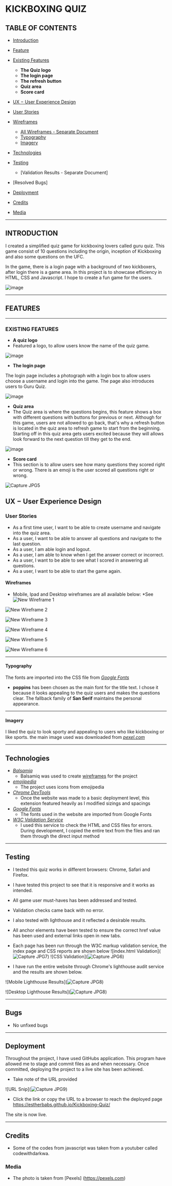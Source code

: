 # KICKBOXING QUIZ



## TABLE OF CONTENTS
- [Introduction](#Introduction)
- [Feature](#Feature)
- [Existing Features](#Existing-Features)
   - __The Quiz logo__
   - __The login page__
   - __The refresh button__
   - __Quiz area__
   - __Score card__
- [UX &#8722; User Experience Design](#UX-&#8722;-User-Experience-Design)
- [User Stories](#user-stories)
- [Wireframes](#Wireframes)
    - [All Wireframes - Separate Document](./readme-content/wireframes)
    - [Typography](#Typography)
    - [Imagery](#Imagery)

- [Technologies](#Technologies)
- [Testing](#Testing)
    - [Validation Results - Separate Document]
- [Resolved Bugs]
- [Deployment](#Deployment)
- [Credits](#Credits)
- [Media](#Media)
   
***

## INTRODUCTION
I created a simplified quiz game for kickboxing lovers called guru quiz. This game consist of 10 questions including the origin, inception of Kickboxing and also some questions on the UFC.

In the game, there is a login page with a background of two kickboxers, after login there is a game area. In this project is to showcase efficiency in HTML, CSS and Javascript. I hope to create a fun game for the users.


![image](https://user-images.githubusercontent.com/108898698/210211405-398a44d1-b296-4907-9e19-2d9545a0e85a.png)

***
## FEATURES
***
### EXISTING FEATURES
- __A quiz logo__
- Featured a logo, to allow users know the name of the quiz game.


![image](https://user-images.githubusercontent.com/108898698/210211529-ae575505-5d5c-422f-8c3d-de586be8a2c0.png)

- __The login page__

The login page includes a photograph with a login box to allow users choose a username and login into the game. The page also introduces users to Guru Quiz.

![image](https://user-images.githubusercontent.com/108898698/210211622-971be61b-771c-48e1-a946-8b5acec6805f.png)

- __Quiz area__
- The Quiz area is where the questions begins, this feature shows a box with different questions with buttons for previous or next. Although for this game, users are not allowed to go back, that's why a refresh button is located in the quiz area to refresh game to start from the beginning. Starting off in this quiz area gets users excited because they will allows look forward to the next question till they get to the end.
 

![image](https://user-images.githubusercontent.com/108898698/210212478-2084dc24-d399-4320-8563-ee497c25d959.png)


- __Score card__
- This section is to allow users see how many questions they scored right or wrong. There is an emoji is the user scored all questions right or wrong.

![Capture JPG5](https://user-images.githubusercontent.com/108898698/201027488-a51850a3-6815-4b27-b8e5-2aa7c3477917.JPG)


## UX &#8722; User Experience Design
### User Stories
 
- As a first time user, I want to be able to create username and navigate into the quiz area.
- As a user, I want to be able to answer all questions and navigate to the last question.
- As a user, I am able login and logout.
- As a user, I am able to know when I get the answer correct or incorrect.
- As a user, I want to be able to see what I scored in answering all questions.
- As a user, I want to be able to start the game again.


#### Wireframes
<!-- wireframe images and link to more -->
- Mobile, Ipad and Desktop wireframes are all available below:
*See
![New Wireframe 1](https://user-images.githubusercontent.com/108898698/201029580-288e14d9-6f9a-41c2-b1ba-68028dea6475.png)

![New Wireframe 2](https://user-images.githubusercontent.com/108898698/201029697-fda6d88c-c31f-45fc-8094-23f7e464e018.png)

![New Wireframe 3](https://user-images.githubusercontent.com/108898698/201029759-a0cd1e43-7452-42d5-b7f2-5564f44a1648.png)

![New Wireframe 4](https://user-images.githubusercontent.com/108898698/201029884-463987c5-5f4c-42c9-a6a8-eccb2940e104.png)

![New Wireframe 5](https://user-images.githubusercontent.com/108898698/201029978-d2af2a71-95a7-4176-9c0c-ff5b18b73b98.png)

![New Wireframe 6](https://user-images.githubusercontent.com/108898698/201030067-8008eec0-fe1a-400e-9511-71305e3180d0.png)
***
#### Typography
 The fonts are imported into the CSS file from *[Google Fonts](https://fonts.google.com/)*
- **poppins** has been chosen as the main font for the title text. I chose it because it looks appealing to the quiz users and makes the questions clear. The fallback family of **San Serif** maintains the personal appearance.
***
#### Imagery
I liked the quiz to look sporty and appealing to users who like kickboxing or like sports. the main image used was downloaded from *[pexel.com](https://pexel.com/)*
***

## Technologies

- *[Balsamiq](https://balsamiq.com/)*
    - Balsamiq was used to create [wireframes](./readme-content/wireframe) for the project
- *[emojipedia](https://emojipedia.org/)*
    - The project uses icons from emojipedia
- *[Chrome DevTools](https://developer.chrome.com/docs/devtools/)*
    - Once the website was made to a basic deployment level, this extension featured heavily as I modified sizings and spacings
- *[Google Fonts](https://fonts.google.com/)*
    - The fonts used in the website are imported from Google Fonts
- *[W3C Validation Service](validator.w3.org)*
    - I used this service to check the HTML and CSS files for errors. During development, I copied the entire text from the files and ran them through the direct input method
***
## Testing
- I tested this quiz works in different browsers: Chrome, Safari and Firefox.
- I have tested this project to see that it is responsive and it works as intended.
- All game user must-haves has been addressed and tested.
- Validation checks came back with no error.
- I also tested with lighthouse and it reflected a desirable results.
- All anchor elements have been tested to ensure the correct href value has been used and external links open in new tabs.
- Each page has been run through the W3C markup validation service, the index page and CSS reports are shown below
![index.html Validation](![Capture JPG7](https://user-images.githubusercontent.com/108898698/201038113-5dccb870-c6c6-4d88-9cf2-835a6765b5c8.JPG))
![CSS Validation](![Capture JPG6](https://user-images.githubusercontent.com/108898698/201036182-c99dff60-d123-41e3-925e-c8a0ef38bfb8.JPG))

- I have run the entire website through Chrome's lighthouse audit service and the results are shown below.

![Mobile Lighthouse Results](![Capture JPG8](https://user-images.githubusercontent.com/108898698/201039481-3749f0fc-17ab-4a2d-8fee-1378d28fcbc0.JPG))

![Desktop Lighthouse Results](![Capture JPG8](https://user-images.githubusercontent.com/108898698/201039481-3749f0fc-17ab-4a2d-8fee-1378d28fcbc0.JPG))
***
## Bugs
- No unfixed bugs
***
## Deployment
Throughout the project, I have used GitHubs application. This program have allowed me to stage and commit files as and when necessary. Once committed, deploying the project to a live site has been achieved.


- Take note of the URL provided

![URL Snip](![Capture JPG9](https://user-images.githubusercontent.com/108898698/201040498-50aa4af7-cb70-4e62-9960-fb1cf7cb3e8d.JPG))

- Click the link or copy the URL to a browser to reach the deployed page
https://estherbabs.github.io/Kickboxing-Quiz/

The site is now live.
***
## Credits
- Some of the codes from javascript was taken from a youtuber called codewithdarkwa.


### Media
- The photo is taken from [Pexels] (https://pexels.com)
